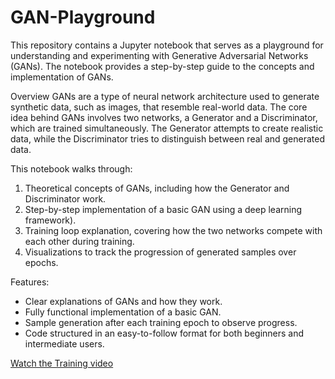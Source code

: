 # GAN-Playground
This repository contains a Jupyter notebook that serves as a playground for understanding and experimenting with Generative Adversarial Networks (GANs). The notebook provides a step-by-step guide to the concepts and implementation of GANs.

Overview
GANs are a type of neural network architecture used to generate synthetic data, such as images, that resemble real-world data. 
The core idea behind GANs involves two networks, a Generator and a Discriminator, which are trained simultaneously. 
The Generator attempts to create realistic data, while the Discriminator tries to distinguish between real and generated data.

This notebook walks through:

1. Theoretical concepts of GANs, including how the Generator and Discriminator work.
2. Step-by-step implementation of a basic GAN using a deep learning framework).
3. Training loop explanation, covering how the two networks compete with each other during training.
4. Visualizations to track the progression of generated samples over epochs.

Features: 
- Clear explanations of GANs and how they work.
- Fully functional implementation of a basic GAN.
- Sample generation after each training epoch to observe progress.
- Code structured in an easy-to-follow format for both beginners and intermediate users.


[Watch the Training video](https://github.com/blaze56768/GAN-Playground/tree/main/videos/gans_training.mp4)
